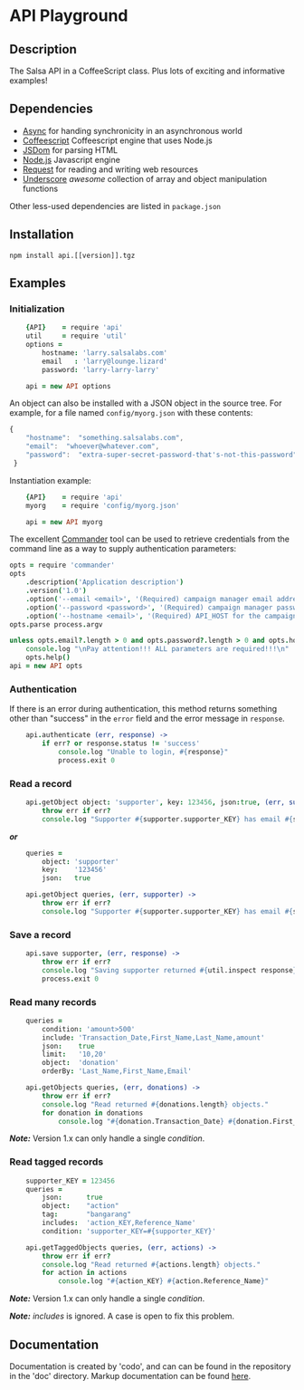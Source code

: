 # API Playground

## Description
The Salsa API in a CoffeeScript class.  Plus lots of exciting and informative examples!

## Dependencies

* [Async](https://github.com/caolan/async) for handing synchronicity in an asynchronous world
* [Coffeescript](http://coffeescript.org/) Coffeescript engine that uses Node.js
* [JSDom](https://github.com/tmpvar/jsdom) for parsing HTML
* [Node.js](http://nodejs.org/api/) Javascript engine
* [Request](https://github.com/mikeal/request) for reading and writing web resources
* [Underscore](http://underscorejs.org/) *awesome* collection of array and object manipulation functions

Other less-used dependencies are listed in `package.json`

## Installation

    npm install api.[[version]].tgz

## Examples

### Initialization
```coffee
    {API}    = require 'api'
    util     = require 'util'
    options = 
        hostname: 'larry.salsalabs.com'
        email   : 'larry@lounge.lizard'
        password: 'larry-larry-larry'

    api = new API options
```
An object can also be installed with a JSON object in the source tree.  For example, for a file named `config/myorg.json`
with these contents:
``` javascript
{
    "hostname":  "something.salsalabs.com",
    "email":  "whoever@whatever.com",
    "password":  "extra-super-secret-password-that's-not-this-password"
 }
```
Instantiation example:
``` coffee
    {API}    = require 'api'
    myorg    = require 'config/myorg.json'

    api = new API myorg
```
The excellent [Commander](http://tjholowaychuk.com/post/9103188408/commander-js-nodejs-command-line-interfaces-made-easy) tool can be used to retrieve credentials from the command line as a way to supply authentication parameters:
```coffee
opts = require 'commander'
opts
    .description('Application description')
    .version('1.0')
    .option('--email <email>', '(Required) campaign manager email address', String, null)
    .option('--password <password>', '(Required) campaign manager password', String, null)
    .option('--hostname <email>', '(Required) API_HOST for the campaign manager', String, null)
opts.parse process.argv

unless opts.email?.length > 0 and opts.password?.length > 0 and opts.hostname?.length > 0
    console.log "\nPay attention!!! ALL parameters are required!!!\n"
    opts.help()
api = new API opts
```

### Authentication

If there is an error during authentication, this method returns something other than "success"
in the `error` field and the error message in `response`.

```coffee
    api.authenticate (err, response) ->
        if err? or response.status != 'success'
            console.log "Unable to login, #{response}"
            process.exit 0
```
### Read a record
```coffee
    api.getObject object: 'supporter', key: 123456, json:true, (err, supporter) ->
        throw err if err?
        console.log "Supporter #{supporter.supporter_KEY} has email #{supporter.Email}"
```
***or***
```coffee
    queries =
        object: 'supporter'
        key:    '123456'
        json:   true

    api.getObject queries, (err, supporter) ->
        throw err if err?
        console.log "Supporter #{supporter.supporter_KEY} has email #{supporter.Email}"
```
### Save a record
```coffee
    api.save supporter, (err, response) ->
        throw err if err?
        console.log "Saving supporter returned #{util.inspect response}"
        process.exit 0
```
### Read many records
```coffee
    queries =
        condition: 'amount>500'
        include: 'Transaction_Date,First_Name,Last_Name,amount'
        json:    true
        limit:   '10,20'
        object:  'donation'
        orderBy: 'Last_Name,First_Name,Email'

    api.getObjects queries, (err, donations) ->
        throw err if err?
        console.log "Read returned #{donations.length} objects."
        for donation in donations
            console.log "#{donation.Transaction_Date} #{donation.First_Name} #{donation.Last_Name} #{donation.amount}"
```
***Note:*** Version 1.x can only handle a single _condition_.

### Read tagged records
```coffee
    supporter_KEY = 123456
    queries =
        json:      true
        object:    "action"
        tag:       "bangarang"
        includes:  'action_KEY,Reference_Name'
        condition: 'supporter_KEY=#{supporter_KEY}'

    api.getTaggedObjects queries, (err, actions) ->
        throw err if err?
        console.log "Read returned #{actions.length} objects."
        for action in actions
            console.log "#{action_KEY} #{action.Reference_Name}"
```
***Note:*** Version 1.x can only handle a single _condition_.

***Note:*** _includes_ is ignored.  A case is open to fix this problem.

## Documentation

Documentation is created by 'codo', and can can be found in the repository in the 'doc' directory.
Markup documentation can be found [here](https://help.github.com/articles/github-flavored-markdown).

